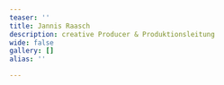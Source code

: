 ```yaml
---
teaser: ''
title: Jannis Raasch
description: creative Producer & Produktionsleitung
wide: false
gallery: []
alias: ''

---
```

